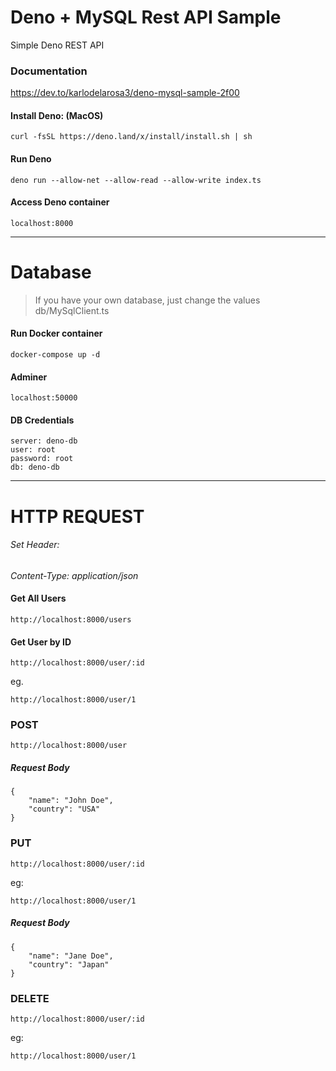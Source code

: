 # Deno + MySQL Rest API Sample
Simple Deno REST API

### Documentation
https://dev.to/karlodelarosa3/deno-mysql-sample-2f00

#### Install Deno: (MacOS)
```
curl -fsSL https://deno.land/x/install/install.sh | sh
```

#### Run Deno
```
deno run --allow-net --allow-read --allow-write index.ts
```

#### Access Deno container
```
localhost:8000
```
---
# Database
> If you have your own database, just change the values db/MySqlClient.ts

#### Run Docker container
```
docker-compose up -d
```

#### Adminer
```
localhost:50000
```

#### DB Credentials
```
server: deno-db
user: root
password: root
db: deno-db
```
---
# HTTP REQUEST
###### Set Header:
_Content-Type: application/json_

#### Get All Users
```
http://localhost:8000/users
```

#### Get User by ID
```
http://localhost:8000/user/:id
```
eg.
```
http://localhost:8000/user/1
```

### POST
```
http://localhost:8000/user
```
##### Request Body
```
{
	"name": "John Doe",
	"country": "USA"
}
```

### PUT
```
http://localhost:8000/user/:id
```

eg:
```
http://localhost:8000/user/1
```
##### Request Body
```
{
	"name": "Jane Doe",
	"country": "Japan"
}
```

### DELETE
```
http://localhost:8000/user/:id
```
eg:
```
http://localhost:8000/user/1
```
